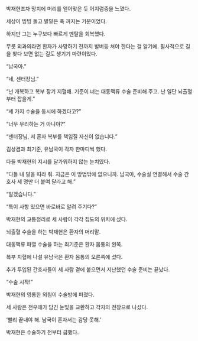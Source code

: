 박재현조차 망치에 머리를 얻어맞은 듯 어지럼증을 느꼈다.

세상이 빙빙 돌고 발밑은 푹 꺼지는 기분이었다.

하지만 그는 누구보다 빠르게 멘탈을 회복했다.

무릇 외과의라면 환자가 사망하기 전까지 발버둥 쳐야 한다는 걸 알기에. 필사적으로 길을 찾다 보면 없는 길도 생기기 마련이었다.

“남국아.”

“네, 센터장님.”

“넌 개복하고 복부 장기 지혈해. 기준이 너는 대동맥류 수술 준비해 주고. 난 일단 뇌출혈부터 잡을게.”

“세 가지 수술을 동시에 하겠다고?”

“너무 무리하는 거 아니야?”

“센터장님, 저 혼자 복부를 책임질 자신이 없습니다.”

김상겸과 최기준, 유남국이 각자 한마디씩 했다.

다들 박재현의 지시를 달가워하지 않는 눈치였다.

“다들 내 말을 따라 줘. 지금은 이 방법밖에 없으니까. 남국아, 수술실 연결해서 수술 간호사 세 명만 더 붙여 달라고 해.”

“알겠습니다.”

“특이 사항 있으면 바로바로 알려 주기다?”

박재현의 교통정리로 세 사람이 각각 집도의 위치에 섰다.

뇌출혈 수술을 하는 박재현은 환자의 머리맡.

대동맥류 파열 수술을 하는 최기준은 환자 몸통의 왼쪽.

복부 지혈에 나설 유남국은 환자 몸통의 오른쪽에 섰다.

추가 투입된 간호사들이 세 사람 곁에 붙으면서 지난했던 수술 준비는 끝났다.

“수술 시작!”

박재현의 영롱한 외침이 수술방에 퍼졌다.

세 사람은 전우애가 담긴 눈빛을 교환하고 각자의 전장으로 나섰다.

‘빨리 끝내야 해. 남국이 혼자서는 감당 못해.’

박재현은 수술하기 전부터 급했다.